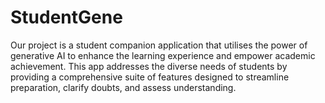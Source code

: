 # StudentGene
Our project is a student companion application that utilises the power of generative AI to enhance the learning experience and empower academic achievement. This app addresses the diverse needs of students by providing a comprehensive suite of features designed to streamline preparation, clarify doubts, and assess understanding. 
